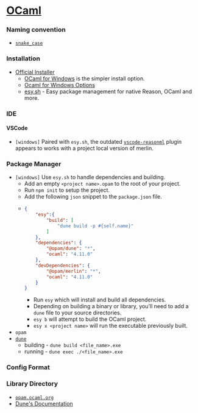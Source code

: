 # [OCaml](https://ocaml.org/)

### Naming convention
- [`snake_case`](https://en.wikipedia.org/wiki/Snake_case)

### Installation
- [Official Installer](https://ocaml.org/docs/install.html)
    - [OCaml for Windows](https://fdopen.github.io/opam-repository-mingw/) is the simpler install option.
    - [Ocaml for Windows Options](https://ocaml.org/docs/install.html#Windows)
    - [esy.sh](https://esy.sh/) - Easy package management for native Reason, OCaml and more.

### IDE
#### VSCode

- `[windows]` Paired with `esy.sh`, the outdated [`vscode-reasonml`](https://github.com/reasonml-editor/vscode-reasonml) plugin appears to works with a project local version of merlin.

### Package Manager
- `[windows]` Use `esy.sh` to handle dependencies and building.
  - Add an empty `<project name>.opam` to the root of your project.
  - Run `npm init` to setup the project.
  - Add the following `json` snippet to the `package.json` file.
  - ```json
    {
        "esy":{
            "build": [
                "dune build -p #{self.name}"
            ]
        },
        "dependencies": {
            "@opam/dune": "*",
            "ocaml": "4.11.0"
        },
        "devDependencies": {
            "@opam/merlin": "*",
            "ocaml": "4.11.0"
        }
    }
    ```
    - Run `esy` which will install and build all dependencies.
    - Depending on building a binary or library, you'll need to add a `dune` file to your source directories.
    - `esy b` will attempt to build the OCaml project.
    - `esy x <project name>` will run the executable previously built.
- `opam`
- [`dune`](https://github.com/ocaml/dune)
    - building - `dune build <file_name>.exe`
    - running - `dune exec ./<file_name>.exe`

### Config Format

### Library Directory
- [`opam.ocaml.org`](https://opam.ocaml.org/)
- [Dune's Documentation](https://dune.readthedocs.io/en/stable/)